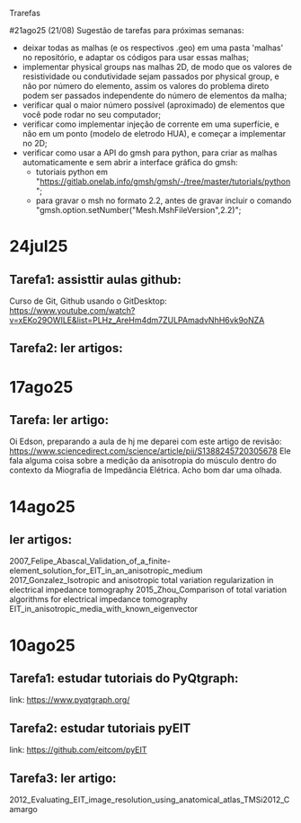 Trarefas

#21ago25
(21/08) Sugestão de tarefas para próximas semanas:
 - deixar todas as malhas (e os respectivos .geo) em uma pasta 'malhas' no repositório, e adaptar os códigos para usar essas malhas;
 - implementar physical groups nas malhas 2D, de modo que os valores de resistividade ou condutividade sejam passados por physical group, e não por número do elemento, assim os valores do problema direto podem ser passados independente do número de elementos da malha;
 - verificar qual o maior número possível (aproximado) de elementos que você pode rodar no seu computador;
 - verificar como implementar injeção de corrente em uma superfície, e não em um ponto (modelo de eletrodo HUA), e começar a implementar no 2D;
 - verificar como usar a API do gmsh para python, para criar as malhas automaticamente e sem abrir a interface gráfica do gmsh:
     - tutoriais python em "https://gitlab.onelab.info/gmsh/gmsh/-/tree/master/tutorials/python";
     - para gravar o msh no formato 2.2, antes de gravar incluir o comando "gmsh.option.setNumber("Mesh.MshFileVersion",2.2)";

# 24jul25
## Tarefa1: assisttir aulas github: 
Curso de Git, Github usando o GitDesktop: https://www.youtube.com/watch?v=xEKo29OWILE&list=PLHz_AreHm4dm7ZULPAmadvNhH6vk9oNZA
## Tarefa2: ler artigos:

# 17ago25
## Tarefa: ler artigo:
Oi Edson, preparando a aula de hj me deparei com este artigo de revisão:
https://www.sciencedirect.com/science/article/pii/S1388245720305678
Ele fala alguma coisa sobre a medição da anisotropia do músculo dentro do contexto da Miografia de Impedância Elétrica. Acho bom dar uma olhada.

# 14ago25
## ler artigos:
2007_Felipe_Abascal_Validation_of_a_finite-element_solution_for_EIT_in_an_anisotropic_medium
2017_Gonzalez_Isotropic and anisotropic total variation regularization in electrical impedance tomography
2015_Zhou_Comparison of total variation algorithms for electrical impedance tomography
EIT_in_anisotropic_media_with_known_eigenvector


# 10ago25
## Tarefa1: estudar tutoriais do PyQtgraph:
link: https://www.pyqtgraph.org/
## Tarefa2: estudar tutoriais pyEIT
link: https://github.com/eitcom/pyEIT
## Tarefa3: ler artigo:
2012_Evaluating_EIT_image_resolution_using_anatomical_atlas_TMSi2012_Camargo